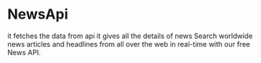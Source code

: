 # NewsApi
it fetches the data from api
it gives all the details of news
Search worldwide news articles and headlines from all over the web in real-time with our free News API.
